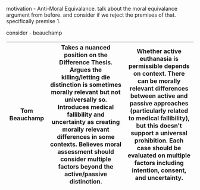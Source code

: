 motivation - Anti-Moral Equivalance. talk about the moral equivalance argument from before. and consider if we reject the premises of that. specifically premise 1. 

consider - beauchamp

| **Tom Beauchamp**                      | Takes a nuanced position on the Difference Thesis. Argues the killing/letting die distinction is sometimes morally relevant but not universally so. Introduces medical fallibility and uncertainty as creating morally relevant differences in some contexts. Believes moral assessment should consider multiple factors beyond the active/passive distinction. | Whether active euthanasia is permissible depends on context. There can be morally relevant differences between active and passive approaches (particularly related to medical fallibility), but this doesn't support a universal prohibition. Each case should be evaluated on multiple factors including intention, consent, and uncertainty. |
| -------------------------------------- | --------------------------------------------------------------------------------------------------------------------------------------------------------------------------------------------------------------------------------------------------------------------------------------------------------------------------------------------------------------- | ---------------------------------------------------------------------------------------------------------------------------------------------------------------------------------------------------------------------------------------------------------------------------------------------------------------------------------------------- |
